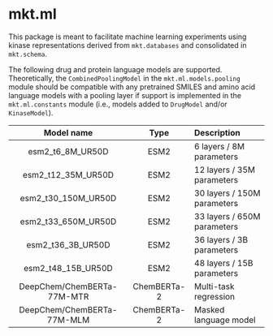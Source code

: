 # mkt.ml

This package is meant to facilitate machine learning experiments using kinase representations derived from `mkt.databases` and consolidated in `mkt.schema`.

The following drug and protein language models are supported. Theoretically, the `CombinedPoolingModel` in the `mkt.ml.models.pooling` module should be compatible with any pretrained SMILES and amino acid language models with a pooling layer if support is implemented in the `mkt.ml.constants` module (i.e., models added to `DrugModel` and/or `KinaseModel`).

| Model name                 | Type        | Description                 |
| :------------------------: | :---------: | :-------------------------- |
| esm2_t6_8M_UR50D           | ESM2        | 6 layers / 8M parameters    |
| esm2_t12_35M_UR50D         | ESM2        | 12 layers / 35M parameters  |
| esm2_t30_150M_UR50D        | ESM2        | 30 layers / 150M parameters |
| esm2_t33_650M_UR50D        | ESM2        | 33 layers / 650M parameters |
| esm2_t36_3B_UR50D          | ESM2        | 36 layers / 3B parameters   |
| esm2_t48_15B_UR50D         | ESM2        | 48 layers / 15B parameters  |
| DeepChem/ChemBERTa-77M-MTR | ChemBERTa-2 | Multi-task regression       |
| DeepChem/ChemBERTa-77M-MLM | ChemBERTa-2 | Masked language model       |